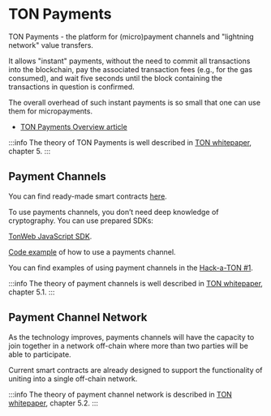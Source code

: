 # TON Payments

TON Payments - the platform for (micro)payment channels and "lightning network" value transfers. 

It allows "instant" payments, without the need to commit all transactions into the blockchain, pay the associated transaction fees (e.g., for the gas consumed), and wait five seconds until the block
containing the transactions in question is confirmed.

The overall overhead of such instant payments is so small that one can use them for micropayments.

* [TON Payments Overview article](/learn/services/payments)

:::info 
The theory of TON Payments is well described in [TON whitepaper](https://ton.org/docs/ton.pdf), chapter 5.
:::

## Payment Channels

You can find ready-made smart contracts [here](https://github.com/ton-blockchain/payment-channels).

To use payments channels, you don’t need deep knowledge of cryptography. You can use prepared SDKs:

[TonWeb JavaScript SDK](https://github.com/toncenter/tonweb).

[Code example](https://github.com/toncenter/payment-channels-example) of how to use a payments channel.

You can find examples of using payment channels in the [Hack-a-TON #1](https://ton.org/hack-a-ton-1).

:::info
The theory of payment channels is well described in [TON whitepaper](https://ton.org/docs/ton.pdf), chapter 5.1.
:::

## Payment Channel Network

As the technology improves, payments channels will have the capacity to join together in a network off-chain where more than two parties will be able to participate.

Current smart contracts are already designed to support the functionality of uniting into a single off-chain network.

:::info
The theory of payment channel network is described in [TON whitepaper](https://ton.org/docs/ton.pdf), chapter 5.2.
:::